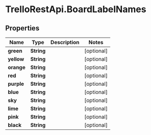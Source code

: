 # TrelloRestApi.BoardLabelNames

## Properties

Name | Type | Description | Notes
------------ | ------------- | ------------- | -------------
**green** | **String** |  | [optional] 
**yellow** | **String** |  | [optional] 
**orange** | **String** |  | [optional] 
**red** | **String** |  | [optional] 
**purple** | **String** |  | [optional] 
**blue** | **String** |  | [optional] 
**sky** | **String** |  | [optional] 
**lime** | **String** |  | [optional] 
**pink** | **String** |  | [optional] 
**black** | **String** |  | [optional] 


